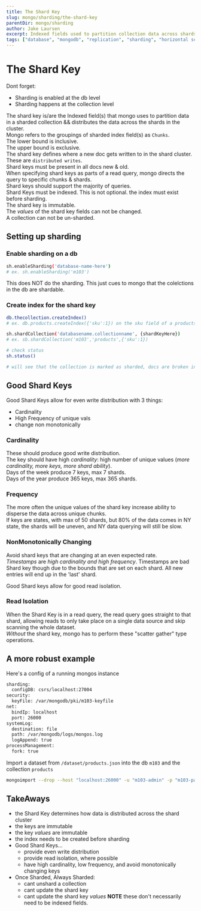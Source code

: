 ```yaml
---
title: The Shard Key
slug: mongo/sharding/the-shard-key
parentDir: mongo/sharding
author: Jake Laursen
excerpt: Indexed fields used to partition collection data across shards
tags: ["database", "mongodb", "replication", "sharding", "horizontal scaling", "hashing"]
---
```


# The Shard Key

Dont forget:

- Sharding is enabled at the db level
- Sharding happens at the collection level

The shard key is/are the Indexed field(s) that mongo uses to partition data in a sharded collection && distributes the data across the shards in the cluster.  
Mongo refers to the groupings of sharded index field(s) as `Chunks`.  
The lower bound is inclusive.  
The upper bound is exclusive.  
The shard key defines where a new doc gets written to in the shard cluster. These are `distributed writes`.  
Shard keys must be present in all docs new & old.  
When specifying shard keys as parts of a read query, mongo directs the query to specific chunks & shards.  
Shard keys should support the majority of queries.  
Shard Keys must be indexed. This is not optional. the index must exist before sharding.  
The shard key is immutable.  
The _values_ of the shard key fields can not be changed.  
A collection can not be un-sharded.

## Setting up sharding

### Enable sharding on a db

```bash
sh.enableSharding('database-name-here')
# ex. sh.enableSharding('m103')
```

This does NOT do the sharding. This just cues to mongo that the colelctions in the db are shardable.

### Create index for the shard key

```bash
db.thecollection.createIndex()
# ex. db.products.createIndex({'sku':1}) on the sku field of a products collection
```

```bash
sh.shardCollection('databasename.collectionname', {shardKeyHere})
# ex. sb.shardCollection('m103','products',{'sku':1})
```

```bash
# check status
sh.status()

# will see that the collection is marked as sharded, docs are broken into chunks, and can see ranges of vals in each chunk
```

## Good Shard Keys

Good Shard Keys allow for even write distribution with 3 things:

- Cardinality
- High Frequency of unique vals
- change non monotonically

### Cardinality

These should produce good write distribution.  
The key should have high _cardinality_: high number of unique values (_more cardinality, more keys, more shard ability_).  
Days of the week produce 7 keys, max 7 shards.  
Days of the year produce 365 keys, max 365 shards.

### Frequency

The more often the unique values of the shard key increase ability to disperse the data across unique chunks.  
If keys are states, with max of 50 shards, but 80% of the data comes in NY state, the shards will be uneven, and NY data querying will still be slow.

### NonMonotonically Changing

Avoid shard keys that are changing at an even expected rate.  
_Timestamps_ are _high cardinality and high frequency_. Timestamps are bad Shard key though due to the bounds that are set on each shard. All new entries will end up in the 'last' shard.

Good Shard keys allow for good read isolation.

### Read Isolation

When the Shard Key is in a read query, the read query goes straight to that shard, allowing reads to only take place on a single data source and skip scanning the whole dataset.  
_Without_ the shard key, mongo has to perform these "scatter gather" type operations.

## A more robust example

Here's a config of a running mongos instance

```bash
sharding:
  configDB: csrs/localhost:27004
security:
  keyFile: /var/mongodb/pki/m103-keyfile
net:
  bindIp: localhost
  port: 26000
systemLog:
  destination: file
  path: /var/mongodb/logs/mongos.log
  logAppend: true
processManagement:
  fork: true
```

Import a dataset from `/dataset/products.json` into the db `m103` and the collection `products`

```bash
mongoimport --drop --host "localhost:26000" -u "m103-admin" -p "m103-pass" --authenticationDatabase "admin" --db "m103" -c "products" /dataset/products.json
```

## TakeAways

- the Shard Key determines how data is distributed across the shard cluster
- the keys are immutable
- the key _values_ are immutable
- the index needs to be created before sharding
- Good Shard Keys...
  - provide even write distribution
  - provide read isolation, where possible
  - have high cardinality, low frequency, and avoid monotonically changing keys
- Once Sharded, Always Sharded:
  - cant unshard a collection
  - cant update the shard key
  - cant update the shard key _values_
    **NOTE** these don't necessarily need to be indexed fields.
